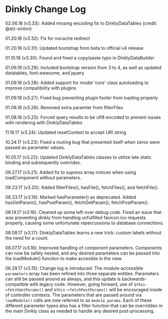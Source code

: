 Dinkly Change Log
=================

02.06.18 (v3.33): Added missing encoding fix to DinklyDataTables (credit: @alz-sinton)

01.20.18 (v3.32): Fix for nocache redirect

01.20.18 (v3.31): Updated bootstrap from beta to official v4 release

01.10.18 (v3.30): Found and fixed a copy/paste typo in DinklyDataBuilder

01.09.18 (v3.29): Included bootstrap version from 3 to 4, as well as updated datatables, font-awesome, and jquery

01.09.18 (v3.28): Added support for model 'core' class autoloading to improve compatibility with plugins

01.09.18 (v3.27): Fixed bug preventing plugin footer from loading properly

01.08.18 (v3.26): Removed extra paramter from filterFiles

01.08.18 (v3.25): Forced query results to be utf8 encoded to prevent issues with rendering with DinklyDataTables

11.16.17 (v3.24): Updated resetContext to accept URI string

10.24.17 (v3.23): Fixed a routing bug that presented itself when zeros were passed as parameter values.

10.05.17 (v3.22): Updated DinklyDataTables classes to utilize late static binding and subsequently overrides.

09.27.17 (v3.21): Added fix to supress array notices when using loadComponent without parameters.

08.23.17 (v3.20): Added filterFiles(), hasFile(), fetchFiles(), and fetchFile(). 

08.23.17 (v3.19): Marked hasParameter() as deprecated. Added hasGetParam(), hasPostParam(), fetchGetParam(), fetchPostParam().

08.14.17 (v3.18): Cleaned up some left-over debug code. Fixed an issue that was preventing dinkly from handling unfulfilled favicon.ico requests properly, causing some unfortunate repercussions to database connections.

08.08.17 (v3.17): DinklyDataTables learns a new trick: custom labels without the need for a count.

08.07.17 (v3.16): Improved handling of component parameters. Components can now be safely nested, and any desired parameters can be passed into the loadModule() function to make accesible in the view.

06.29.17 (v3.15): Change log is introduced. The module-accessible `parameters` array has been refined into three separate entities. Parameters can still be passed around as always, and this update is backwards-compatible with legacy code. However, going forward, use of `$this->fetchGetParams()` and `$this->fetchPostParams()` will be encouraged inside of controller contexts. The parameters that are passed around via `loadModule()` calls are now referred to as `module_params`. Each of these different parameter types also has a filter function that can be overridden in the main Dinkly class as needed to handle any desired post-processing.